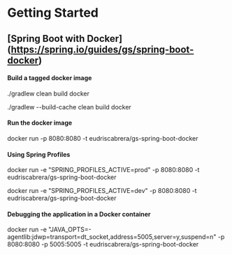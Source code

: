 # Getting Started
## [Spring Boot with Docker] (https://spring.io/guides/gs/spring-boot-docker)

#### Build a tagged docker image
./gradlew clean build docker

./gradlew --build-cache clean build docker


#### Run the docker image
docker run -p 8080:8080 -t eudriscabrera/gs-spring-boot-docker


#### Using Spring Profiles
docker run -e "SPRING_PROFILES_ACTIVE=prod" -p 8080:8080 -t eudriscabrera/gs-spring-boot-docker 


docker run -e "SPRING_PROFILES_ACTIVE=dev" -p 8080:8080 -t eudriscabrera/gs-spring-boot-docker

#### Debugging the application in a Docker container
docker run -e "JAVA_OPTS=-agentlib:jdwp=transport=dt_socket,address=5005,server=y,suspend=n" -p 8080:8080 -p 5005:5005 -t eudriscabrera/gs-spring-boot-docker

